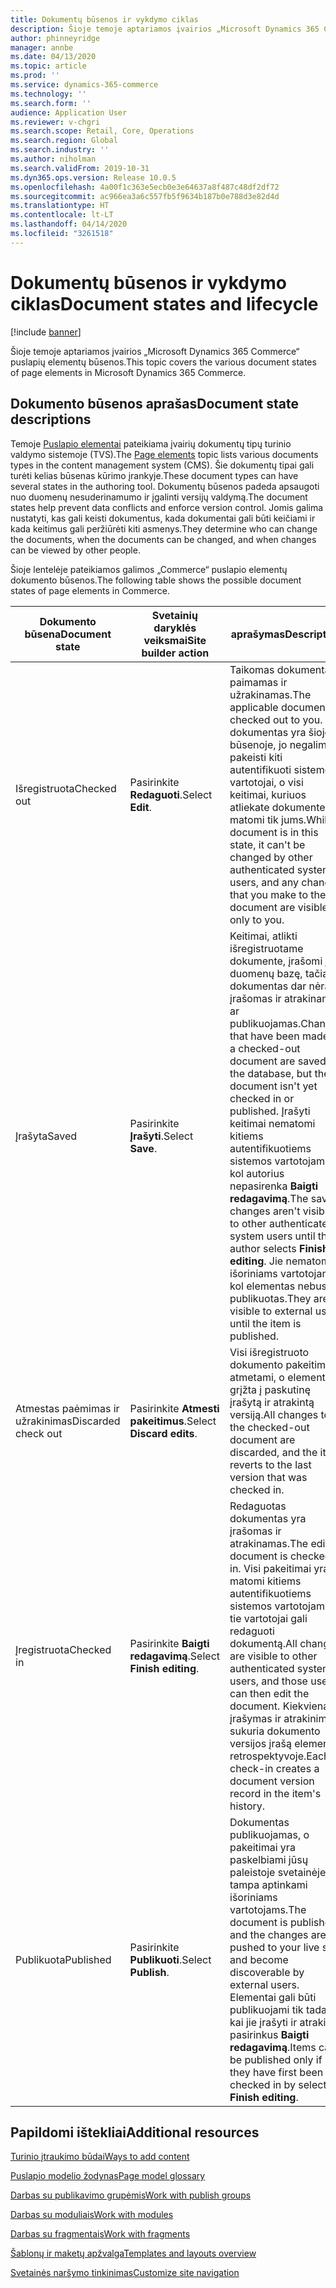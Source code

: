 ```yaml
---
title: Dokumentų būsenos ir vykdymo ciklas
description: Šioje temoje aptariamos įvairios „Microsoft Dynamics 365 Commerce“ puslapių elementų būsenos.
author: phinneyridge
manager: annbe
ms.date: 04/13/2020
ms.topic: article
ms.prod: ''
ms.service: dynamics-365-commerce
ms.technology: ''
ms.search.form: ''
audience: Application User
ms.reviewer: v-chgri
ms.search.scope: Retail, Core, Operations
ms.search.region: Global
ms.search.industry: ''
ms.author: niholman
ms.search.validFrom: 2019-10-31
ms.dyn365.ops.version: Release 10.0.5
ms.openlocfilehash: 4a00f1c363e5ecb0e3e64637a8f487c48df2df72
ms.sourcegitcommit: ac966ea3a6c557fb5f9634b187b0e788d3e82d4d
ms.translationtype: HT
ms.contentlocale: lt-LT
ms.lasthandoff: 04/14/2020
ms.locfileid: "3261518"
---
```

# <a name="document-states-and-lifecycle"></a><span data-ttu-id="cb4e0-103">Dokumentų būsenos ir vykdymo ciklas</span><span class="sxs-lookup"><span data-stu-id="cb4e0-103">Document states and lifecycle</span></span>


[!include [banner](includes/banner.md)]

<span data-ttu-id="cb4e0-104">Šioje temoje aptariamos įvairios „Microsoft Dynamics 365 Commerce“ puslapių elementų būsenos.</span><span class="sxs-lookup"><span data-stu-id="cb4e0-104">This topic covers the various document states of page elements in Microsoft Dynamics 365 Commerce.</span></span>

## <a name="document-state-descriptions"></a><span data-ttu-id="cb4e0-105">Dokumento būsenos aprašas</span><span class="sxs-lookup"><span data-stu-id="cb4e0-105">Document state descriptions</span></span>

<span data-ttu-id="cb4e0-106">Temoje [Puslapio elementai](page-elements-overview.md) pateikiama įvairių dokumentų tipų turinio valdymo sistemoje (TVS).</span><span class="sxs-lookup"><span data-stu-id="cb4e0-106">The [Page elements](page-elements-overview.md) topic lists various documents types in the content management system (CMS).</span></span> <span data-ttu-id="cb4e0-107">Šie dokumentų tipai gali turėti kelias būsenas kūrimo įrankyje.</span><span class="sxs-lookup"><span data-stu-id="cb4e0-107">These document types can have several states in the authoring tool.</span></span> <span data-ttu-id="cb4e0-108">Dokumentų būsenos padeda apsaugoti nuo duomenų nesuderinamumo ir įgalinti versijų valdymą.</span><span class="sxs-lookup"><span data-stu-id="cb4e0-108">The document states help prevent data conflicts and enforce version control.</span></span> <span data-ttu-id="cb4e0-109">Jomis galima nustatyti, kas gali keisti dokumentus, kada dokumentai gali būti keičiami ir kada keitimus gali peržiūrėti kiti asmenys.</span><span class="sxs-lookup"><span data-stu-id="cb4e0-109">They determine who can change the documents, when the documents can be changed, and when changes can be viewed by other people.</span></span>

<span data-ttu-id="cb4e0-110">Šioje lentelėje pateikiamos galimos „Commerce“ puslapio elementų dokumento būsenos.</span><span class="sxs-lookup"><span data-stu-id="cb4e0-110">The following table shows the possible document states of page elements in Commerce.</span></span>

| <span data-ttu-id="cb4e0-111">Dokumento būsena</span><span class="sxs-lookup"><span data-stu-id="cb4e0-111">Document state</span></span>      | <span data-ttu-id="cb4e0-112">Svetainių daryklės veiksmai</span><span class="sxs-lookup"><span data-stu-id="cb4e0-112">Site builder action</span></span>        | <span data-ttu-id="cb4e0-113">aprašymas</span><span class="sxs-lookup"><span data-stu-id="cb4e0-113">Description</span></span>                                                  |
| ------------------- | -------------------------- | ------------------------------------------------------------ |
| <span data-ttu-id="cb4e0-114">Išregistruota</span><span class="sxs-lookup"><span data-stu-id="cb4e0-114">Checked out</span></span>         | <span data-ttu-id="cb4e0-115">Pasirinkite **Redaguoti**.</span><span class="sxs-lookup"><span data-stu-id="cb4e0-115">Select **Edit**.</span></span>           | <span data-ttu-id="cb4e0-116">Taikomas dokumentas paimamas ir užrakinamas.</span><span class="sxs-lookup"><span data-stu-id="cb4e0-116">The applicable document is checked out to you.</span></span> <span data-ttu-id="cb4e0-117">Kol dokumentas yra šioje būsenoje, jo negalima pakeisti kiti autentifikuoti sistemos vartotojai, o visi keitimai, kuriuos atliekate dokumente, matomi tik jums.</span><span class="sxs-lookup"><span data-stu-id="cb4e0-117">While a document is in this state, it can't be changed by other authenticated system users, and any changes that you make to the document are visible only to you.</span></span> |
| <span data-ttu-id="cb4e0-118">Įrašyta</span><span class="sxs-lookup"><span data-stu-id="cb4e0-118">Saved</span></span>               | <span data-ttu-id="cb4e0-119">Pasirinkite **Įrašyti**.</span><span class="sxs-lookup"><span data-stu-id="cb4e0-119">Select **Save**.</span></span>           | <span data-ttu-id="cb4e0-120">Keitimai, atlikti išregistruotame dokumente, įrašomi į duomenų bazę, tačiau dokumentas dar nėra įrašomas ir atrakinamas ar publikuojamas.</span><span class="sxs-lookup"><span data-stu-id="cb4e0-120">Changes that have been made to a checked-out document are saved to the database, but the document isn't yet checked in or published.</span></span> <span data-ttu-id="cb4e0-121">Įrašyti keitimai nematomi kitiems autentifikuotiems sistemos vartotojams, kol autorius nepasirenka **Baigti redagavimą**.</span><span class="sxs-lookup"><span data-stu-id="cb4e0-121">The saved changes aren't visible to other authenticated system users until the author selects **Finish editing**.</span></span> <span data-ttu-id="cb4e0-122">Jie nematomi išoriniams vartotojams, kol elementas nebus publikuotas.</span><span class="sxs-lookup"><span data-stu-id="cb4e0-122">They aren't visible to external users until the item is published.</span></span> |
| <span data-ttu-id="cb4e0-123">Atmestas paėmimas ir užrakinimas</span><span class="sxs-lookup"><span data-stu-id="cb4e0-123">Discarded check out</span></span> | <span data-ttu-id="cb4e0-124">Pasirinkite **Atmesti pakeitimus**.</span><span class="sxs-lookup"><span data-stu-id="cb4e0-124">Select **Discard edits**.</span></span>  | <span data-ttu-id="cb4e0-125">Visi išregistruoto dokumento pakeitimai atmetami, o elementas grįžta į paskutinę įrašytą ir atrakintą versiją.</span><span class="sxs-lookup"><span data-stu-id="cb4e0-125">All changes to the checked-out document are discarded, and the item reverts to the last version that was checked in.</span></span> |
| <span data-ttu-id="cb4e0-126">Įregistruota</span><span class="sxs-lookup"><span data-stu-id="cb4e0-126">Checked in</span></span>          | <span data-ttu-id="cb4e0-127">Pasirinkite **Baigti redagavimą**.</span><span class="sxs-lookup"><span data-stu-id="cb4e0-127">Select **Finish editing**.</span></span> | <span data-ttu-id="cb4e0-128">Redaguotas dokumentas yra įrašomas ir atrakinamas.</span><span class="sxs-lookup"><span data-stu-id="cb4e0-128">The edited document is checked in.</span></span> <span data-ttu-id="cb4e0-129">Visi pakeitimai yra matomi kitiems autentifikuotiems sistemos vartotojams ir tie vartotojai gali redaguoti dokumentą.</span><span class="sxs-lookup"><span data-stu-id="cb4e0-129">All changes are visible to other authenticated system users, and those users can then edit the document.</span></span> <span data-ttu-id="cb4e0-130">Kiekvienas įrašymas ir atrakinimas sukuria dokumento versijos įrašą elemento retrospektyvoje.</span><span class="sxs-lookup"><span data-stu-id="cb4e0-130">Each check-in creates a document version record in the item's history.</span></span> |
| <span data-ttu-id="cb4e0-131">Publikuota</span><span class="sxs-lookup"><span data-stu-id="cb4e0-131">Published</span></span>           | <span data-ttu-id="cb4e0-132">Pasirinkite **Publikuoti**.</span><span class="sxs-lookup"><span data-stu-id="cb4e0-132">Select **Publish**.</span></span>        | <span data-ttu-id="cb4e0-133">Dokumentas publikuojamas, o pakeitimai yra paskelbiami jūsų paleistoje svetainėje ir tampa aptinkami išoriniams vartotojams.</span><span class="sxs-lookup"><span data-stu-id="cb4e0-133">The document is published, and the changes are pushed to your live site and become discoverable by external users.</span></span> <span data-ttu-id="cb4e0-134">Elementai gali būti publikuojami tik tada, kai jie įrašyti ir atrakinti pasirinkus **Baigti redagavimą**.</span><span class="sxs-lookup"><span data-stu-id="cb4e0-134">Items can be published only if they have first been checked in by selecting **Finish editing**.</span></span> |

## <a name="additional-resources"></a><span data-ttu-id="cb4e0-135">Papildomi ištekliai</span><span class="sxs-lookup"><span data-stu-id="cb4e0-135">Additional resources</span></span>

[<span data-ttu-id="cb4e0-136">Turinio įtraukimo būdai</span><span class="sxs-lookup"><span data-stu-id="cb4e0-136">Ways to add content</span></span>](add-manage-content.md)

[<span data-ttu-id="cb4e0-137">Puslapio modelio žodynas</span><span class="sxs-lookup"><span data-stu-id="cb4e0-137">Page model glossary</span></span>](page-elements-overview.md)

[<span data-ttu-id="cb4e0-138">Darbas su publikavimo grupėmis</span><span class="sxs-lookup"><span data-stu-id="cb4e0-138">Work with publish groups</span></span>](publish-groups.md)

[<span data-ttu-id="cb4e0-139">Darbas su moduliais</span><span class="sxs-lookup"><span data-stu-id="cb4e0-139">Work with modules</span></span>](work-with-modules.md)

[<span data-ttu-id="cb4e0-140">Darbas su fragmentais</span><span class="sxs-lookup"><span data-stu-id="cb4e0-140">Work with fragments</span></span>](work-with-fragments.md)

[<span data-ttu-id="cb4e0-141">Šablonų ir maketų apžvalga</span><span class="sxs-lookup"><span data-stu-id="cb4e0-141">Templates and layouts overview</span></span>](templates-layouts-overview.md)

[<span data-ttu-id="cb4e0-142">Svetainės naršymo tinkinimas</span><span class="sxs-lookup"><span data-stu-id="cb4e0-142">Customize site navigation</span></span>](customize-site-navigation.md)
